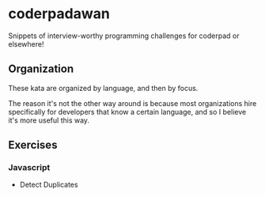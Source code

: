 # coderpadawan
Snippets of interview-worthy programming challenges for coderpad or elsewhere!

## Organization

These kata are organized by language, and then by focus.

The reason it's not the other way around is because most organizations hire specifically for developers that know a certain language, and so I believe it's more useful this way.

## Exercises

### Javascript
* Detect Duplicates
